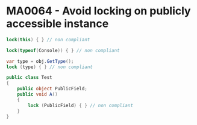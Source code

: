 # MA0064 - Avoid locking on publicly accessible instance

````csharp
lock(this) { } // non compliant
````

````csharp
lock(typeof(Console)) { } // non compliant

var type = obj.GetType();
lock (type) { } // non compliant
````

````csharp
public class Test
{
    public object PublicField;
    public void A()
    {
        lock (PublicField) { } // non compliant
    }
}
````
